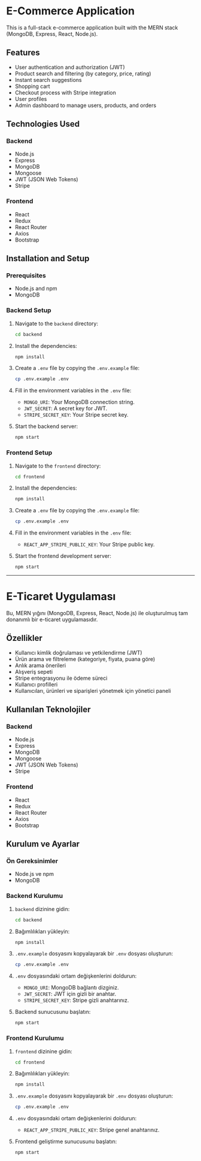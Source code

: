 # E-Commerce Application

This is a full-stack e-commerce application built with the MERN stack (MongoDB, Express, React, Node.js).

## Features

-   User authentication and authorization (JWT)
-   Product search and filtering (by category, price, rating)
-   Instant search suggestions
-   Shopping cart
-   Checkout process with Stripe integration
-   User profiles
-   Admin dashboard to manage users, products, and orders

## Technologies Used

### Backend

-   Node.js
-   Express
-   MongoDB
-   Mongoose
-   JWT (JSON Web Tokens)
-   Stripe

### Frontend

-   React
-   Redux
-   React Router
-   Axios
-   Bootstrap

## Installation and Setup

### Prerequisites

-   Node.js and npm
-   MongoDB

### Backend Setup

1.  Navigate to the `backend` directory:
    ```bash
    cd backend
    ```

2.  Install the dependencies:
    ```bash
    npm install
    ```

3.  Create a `.env` file by copying the `.env.example` file:
    ```bash
    cp .env.example .env
    ```

4.  Fill in the environment variables in the `.env` file:
    -   `MONGO_URI`: Your MongoDB connection string.
    -   `JWT_SECRET`: A secret key for JWT.
    -   `STRIPE_SECRET_KEY`: Your Stripe secret key.

5.  Start the backend server:
    ```bash
    npm start
    ```

### Frontend Setup

1.  Navigate to the `frontend` directory:
    ```bash
    cd frontend
    ```

2.  Install the dependencies:
    ```bash
    npm install
    ```

3.  Create a `.env` file by copying the `.env.example` file:
    ```bash
    cp .env.example .env
    ```

4.  Fill in the environment variables in the `.env` file:
    -   `REACT_APP_STRIPE_PUBLIC_KEY`: Your Stripe public key.

5.  Start the frontend development server:
    ```bash
    npm start
    ```

---

# E-Ticaret Uygulaması

Bu, MERN yığını (MongoDB, Express, React, Node.js) ile oluşturulmuş tam donanımlı bir e-ticaret uygulamasıdır.

## Özellikler

-   Kullanıcı kimlik doğrulaması ve yetkilendirme (JWT)
-   Ürün arama ve filtreleme (kategoriye, fiyata, puana göre)
-   Anlık arama önerileri
-   Alışveriş sepeti
-   Stripe entegrasyonu ile ödeme süreci
-   Kullanıcı profilleri
-   Kullanıcıları, ürünleri ve siparişleri yönetmek için yönetici paneli

## Kullanılan Teknolojiler

### Backend

-   Node.js
-   Express
-   MongoDB
-   Mongoose
-   JWT (JSON Web Tokens)
-   Stripe

### Frontend

-   React
-   Redux
-   React Router
-   Axios
-   Bootstrap

## Kurulum ve Ayarlar

### Ön Gereksinimler

-   Node.js ve npm
-   MongoDB

### Backend Kurulumu

1.  `backend` dizinine gidin:
    ```bash
    cd backend
    ```

2.  Bağımlılıkları yükleyin:
    ```bash
    npm install
    ```

3.  `.env.example` dosyasını kopyalayarak bir `.env` dosyası oluşturun:
    ```bash
    cp .env.example .env
    ```

4.  `.env` dosyasındaki ortam değişkenlerini doldurun:
    -   `MONGO_URI`: MongoDB bağlantı dizginiz.
    -   `JWT_SECRET`: JWT için gizli bir anahtar.
    -   `STRIPE_SECRET_KEY`: Stripe gizli anahtarınız.

5.  Backend sunucusunu başlatın:
    ```bash
    npm start
    ```

### Frontend Kurulumu

1.  `frontend` dizinine gidin:
    ```bash
    cd frontend
    ```

2.  Bağımlılıkları yükleyin:
    ```bash
    npm install
    ```

3.  `.env.example` dosyasını kopyalayarak bir `.env` dosyası oluşturun:
    ```bash
    cp .env.example .env
    ```

4.  `.env` dosyasındaki ortam değişkenlerini doldurun:
    -   `REACT_APP_STRIPE_PUBLIC_KEY`: Stripe genel anahtarınız.

5.  Frontend geliştirme sunucusunu başlatın:
    ```bash
    npm start
    ```